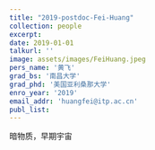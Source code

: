 ```yaml
---
title: "2019-postdoc-Fei-Huang"
collection: people
excerpt: 
date: 2019-01-01
talkurl: ''
image: assets/images/FeiHuang.jpeg
pers_name: '黄飞'
grad_bs: '南昌大学'
grad_phd: '美国亚利桑那大学'
enro_year: '2019' 
email_addr: 'huangfei@itp.ac.cn'
publ_list:
---
```



暗物质，早期宇宙
&nbsp; 
&nbsp; 




